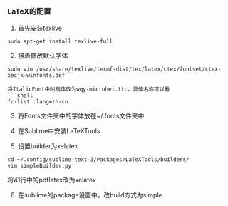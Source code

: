 ### LaTeX的配置
1. 首先安装texlive

```shell
sudo apt-get install texlive-full
```

2. 接着修改默认字体

```shell
sudo vim /usr/share/texlive/texmf-dist/tex/latex/ctex/fontset/ctex-xecjk-winfonts.def```

将ItalicFont中的楷体改为wqy-microhei.ttc，具体名称可以看
```shell
fc-list :lang=zh-cn
```

3. 将Fonts文件夹中的字体放在~/.fonts文件夹中

4. 在Sublime中安装LaTeXTools

5. 设置builder为xelatex

```shell
cd ~/.config/sublime-text-3/Packages/LaTeXTools/builders/
vim simpleBuilder.py
```

将41行中的pdflatex改为xelatex

6. 在sublime的package设置中，改build方式为simple
